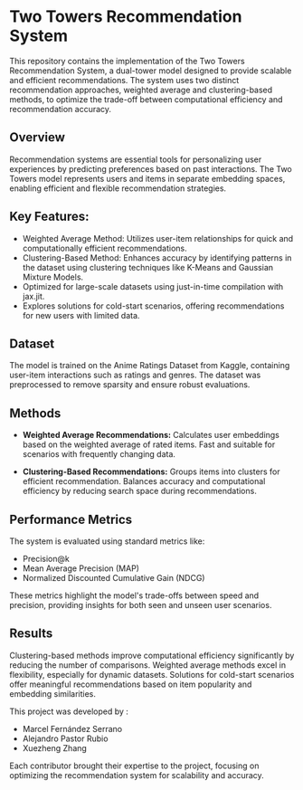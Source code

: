 # Two Towers Recommendation System
This repository contains the implementation of the Two Towers Recommendation System, a dual-tower model designed to provide scalable and efficient recommendations. The system uses two distinct recommendation approaches, weighted average and clustering-based methods, to optimize the trade-off between computational efficiency and recommendation accuracy.

## Overview
Recommendation systems are essential tools for personalizing user experiences by predicting preferences based on past interactions. The Two Towers model represents users and items in separate embedding spaces, enabling efficient and flexible recommendation strategies.

## Key Features:
- Weighted Average Method: Utilizes user-item relationships for quick and computationally efficient recommendations.
- Clustering-Based Method: Enhances accuracy by identifying patterns in the dataset using clustering techniques like K-Means and Gaussian Mixture Models.
- Optimized for large-scale datasets using just-in-time compilation with jax.jit.
- Explores solutions for cold-start scenarios, offering recommendations for new users with limited data.

## Dataset
The model is trained on the Anime Ratings Dataset from Kaggle, containing user-item interactions such as ratings and genres. The dataset was preprocessed to remove sparsity and ensure robust evaluations.

## Methods
- **Weighted Average Recommendations:**
  Calculates user embeddings based on the weighted average of rated items.
  Fast and suitable for scenarios with frequently changing data.

- **Clustering-Based Recommendations:**
  Groups items into clusters for efficient recommendation.
  Balances accuracy and computational efficiency by reducing search space during recommendations.

## Performance Metrics
The system is evaluated using standard metrics like:
- Precision@k
- Mean Average Precision (MAP)
- Normalized Discounted Cumulative Gain (NDCG)

These metrics highlight the model's trade-offs between speed and precision, providing insights for both seen and unseen user scenarios.

## Results
Clustering-based methods improve computational efficiency significantly by reducing the number of comparisons.
Weighted average methods excel in flexibility, especially for dynamic datasets.
Solutions for cold-start scenarios offer meaningful recommendations based on item popularity and embedding similarities.

This project was developed by :
- Marcel Fernández Serrano 
- Alejandro Pastor Rubio
- Xuezheng Zhang

Each contributor brought their expertise to the project, focusing on optimizing the recommendation system for scalability and accuracy.
